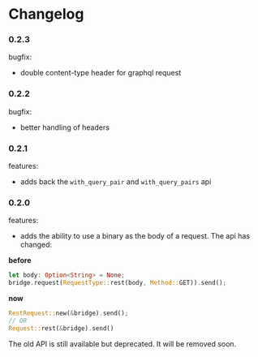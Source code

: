 # Changelog

### 0.2.3
bugfix:
- double content-type header for graphql request

### 0.2.2
bugfix:
- better handling of headers

### 0.2.1
features:
- adds back the `with_query_pair` and `with_query_pairs` api

### 0.2.0
features:
- adds the ability to use a binary as the body of a request. The api has changed:

**before**
```rust
let body: Option<String> = None;
bridge.request(RequestType::rest(body, Method::GET)).send();
```

**now**

```rust
RestRequest::new(&bridge).send();
// OR
Request::rest(&bridge).send()
```

The old API is still available but deprecated. It will be removed soon.